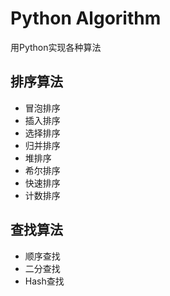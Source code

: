 # Python Algorithm
用Python实现各种算法
## 排序算法

- 冒泡排序
- 插入排序
- 选择排序
- 归并排序
- 堆排序
- 希尔排序
- 快速排序
- 计数排序

## 查找算法

- 顺序查找
- 二分查找
- Hash查找